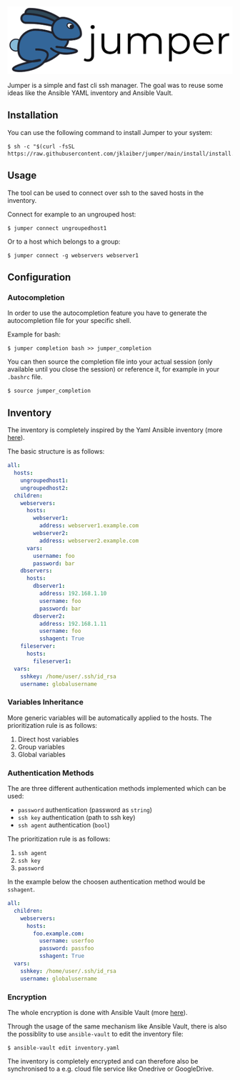 ![jumper logo](doc/jumper_logo.png)

Jumper is a simple and fast cli ssh manager. The goal was to reuse some ideas like the Ansible YAML inventory and Ansible Vault.

## Installation

You can use the following command to install Jumper to your system:
```
$ sh -c "$(curl -fsSL https://raw.githubusercontent.com/jklaiber/jumper/main/install/install.sh)"
```

## Usage
The tool can be used to connect over ssh to the saved hosts in the inventory.   
  
Connect for example to an ungrouped host:
```
$ jumper connect ungroupedhost1
```
Or to a host which belongs to a group:
```
$ jumper connect -g webservers webserver1
```

## Configuration

### Autocompletion
In order to use the autocompletion feature you have to generate the autocompletion file for your specific shell.  
  
Example for bash:
```
$ jumper completion bash >> jumper_completion
```
You can then source the completion file into your actual session (only available until you close the session) or reference it, for example in your `.bashrc` file. 
```
$ source jumper_completion
```

## Inventory
The inventory is completely inspired by the Yaml Ansible inventory (more [here]()).  
  
The basic structure is as follows:
```yaml
all:
  hosts:
    ungroupedhost1:
    ungroupedhost2:
  children:
    webservers:
      hosts:
        webserver1:
          address: webserver1.example.com
        webserver2:
          address: webserver2.example.com
      vars:
        username: foo
        password: bar
    dbservers:
      hosts:
        dbserver1:
          address: 192.168.1.10
          username: foo
          password: bar
        dbserver2:
          address: 192.168.1.11
          username: foo
          sshagent: True
    fileserver:
      hosts:
        fileserver1:
  vars:
    sshkey: /home/user/.ssh/id_rsa
    username: globalusername
```

### Variables Inheritance  
More generic variables will be automatically applied to the hosts. The prioritization rule is as follows:
1. Direct host variables
2. Group variables
3. Global variables
  
### Authentication Methods
The are three different authentication methods implemented which can be used:
* `password` authentication (password as `string`)
* `ssh key` authentication (path to ssh key)
* `ssh agent` authentication (`bool`)

The prioritization rule is as follows:
1. `ssh agent` 
2. `ssh key` 
3. `password` 

In the example below the choosen authentication method would be `sshagent`.

```yaml
all:
  children:
    webservers:
      hosts:
        foo.example.com:
          username: userfoo
          password: passfoo
          sshagent: True
  vars:
    sshkey: /home/user/.ssh/id_rsa
    username: globalusername
```

### Encryption
The whole encryption is done with Ansible Vault (more [here]()).  
  
Through the usage of the same mechanism like Ansible Vault, there is also the possiblity to use `ansible-vault` to edit the inventory file:
```
$ ansible-vault edit inventory.yaml
```
The inventory is completely encrypted and can therefore also be synchronised to a e.g. cloud file service like Onedrive or GoogleDrive.
